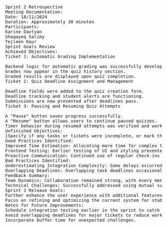 <pre>
Sprint 2 Retrospective
Meeting Documentation:
Date: 18/11/2024
Duration: Approximately 30 minutes
Participants:
Karine Davtyan
Shaqayeq Salimy
Tejleen Kaur
Sprint Goals Review
Achieved Objectives:
Ticket 1: Automatic Grading Implementation

Backend logic for automatic grading was successfully developed.
Grades now appear in the quiz history section.
Graded results are displayed upon quiz completion.
Ticket 2: Quiz Deadline Assignment and Management

Deadline fields were added to the quiz creation form.
Deadline tracking and student alerts are functioning.
Submissions are now prevented after deadlines pass.
Ticket 3: Pausing and Resuming Quiz Attempts

A "Pause" button saves progress successfully.
A "Resume" button allows users to continue paused quizzes.
Timer behavior during resumed attempts was verified and works as intended.
Unfinished Objectives:
[Specify if any tasks or tickets were incomplete, or mark this section as none if all goals were met.]
Good Practices Identified:
Improved Time Estimation: Allocating more time for complex tasks in Sprint 2 planning mitigated overestimation issues from Sprint 1.
Frontend Testing: Earlier testing of UI and styling prevented compatibility issues.
Proactive Communication: Continued use of regular check-ins ensured blockers were quickly identified and resolved.
Bad Practices Identified:
Underestimating Integration Complexity: Some delays occurred when integrating new features with existing components.
Overlapping Deadlines: Overlapping task deadlines occasionally led to rushed work.
Feedback Summary:
Team Dynamics: Collaboration remained strong, with every member actively contributing.
Technical Challenges: Successfully addressed using mutual support, resource sharing, and proactive debugging.
Sprint 3 Release Goals:
Further enhance the user experience with additional features like quiz analytics and leaderboard functionality.
Focus on refining and optimizing the current system for stability and user satisfaction.
Notes for Future Improvements:
Schedule integration testing earlier in the sprint to catch and resolve compatibility issues sooner.
Avoid overlapping deadlines for major tickets to reduce workload stress.
Incorporate buffer time for unexpected challenges.
</pre>
